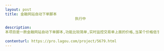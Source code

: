 ```yaml
---                
layout: post       
title: 金融网站自动下单脚本
                                执行中
           
description: 
本项目是一款金融网站自动下单脚本,功能比较简单,实时监控交易单上面的价格,当某个价格低于脚本设定的价格时,自动买入.
     
contenturl: https://pro.lagou.com/project/5679.html      
---                 
```

